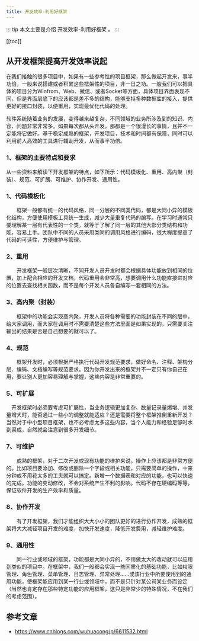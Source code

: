 ```yaml
---
title: 开发效率-利用好框架
---
```


::: tip
本文主要是介绍 开发效率-利用好框架 。
:::

[[toc]]

## 从开发框架提高开发效率说起

在我们接触的很多项目中，如果有一些参考性的项目框架，那么做起开发来，事半功倍，一般来说搭建或者积累这些框架性的项目，非一日之功。一般我们可以把具体的项目分为Winfrom、Web、微信、或者Socket等方面，具体项目界面表现不同，但是界面层底下的应该都是差不多的结构，能够支持多种数据库的接入，提供更好的接口封装，以便重用，实现最优化代码的处理。

软件系统随着业务的发展，变得越来越复杂，不同领域的业务所涉及到的知识、内容、问题非常非常多。如果每次都从头开发，那都是一个很漫长的事情，且并不一定能将它做好。基于稳定成熟的框架，开发项目，技术和时间都有保障，同时可以利用前人高效的工具进行辅助开发，从而事半功倍。

### 1、框架的主要特点和要求

从一些资料来解读下开发框架的特点，如下所示：代码模板化、重用、高内聚（封装）、规范、可扩展、可维护、协作开发、通用性。

### 1、代码模板化

　　框架一般都有统一的代码风格，同一分层的不同类代码，都是大同小异的模板化结构，方便使用模板工具统一生成，减少大量重复代码的编写。在学习时通常只要理解某一层有代表性的一个类，就等于了解了同一层的其他大部分类结构和功能，容易上手。团队中不同的人员采用类同的调用风格进行编码，很大程度提高了代码的可读性，方便维护与管理。

### 2、重用

　　开发框架一般层次清晰，不同开发人员开发时都会根据具体功能放到相同的位置，加上配合相应的开发文档，代码重用会非常高，想要调用什么功能直接进对应的位置去查找相关函数，而不是每个开发人员各自编写一套相同的方法。

### 3、高内聚（封装）

　　框架中的功能会实现高内聚，开发人员将各种需要的功能封装在不同的层中，给大家调用，而大家在调用时不需要清楚这些方法里面是如果实现的，只需要关注输出的结果是否是自己想要的就可以了。

### 4、规范

　　框架开发时，必须根据严格执行代码开发规范要求，做好命名、注释、架构分层、编码、文档编写等规范要求。因为你开发出来的框架并不一定只有你自己在用，要让别人更加容易理解与掌握，这些内容是非常重要的。

### 5、可扩展

 　开发框架时必须要考虑可扩展性，当业务逻辑更加复杂、数量记录量爆增、并发量增大时，能否通过一些小的调整就能适应？还是需要将整个框架推倒重新开发？当然对于中小型项目框架，也不必考虑太多这些内容，当个人能力和经验足够时水到渠成，自然就会注意到很多开发细节。

### 7、可维护

　　成熟的框架，对于二次开发或现有功能的维护来说，操作上应该都是非常方便的。比如项目要添加、修改或删除一个字段或相关功能，只需要简单的操作，十来分钟或不用花太多的工夫就可以搞定。新增一个数据表和对应的功能，也可以快速的完成。功能的变动修改，不会对系统产生不利的影响。代码不存在硬编码等等，保证软件开发的生产效率和质量。

### 8、协作开发

　　有了开发框架，我们才能组织大大小小的团队更好的进行协作开发，成熟的框架将大大减轻项目开发的难度，加快开发速度，降低开发费用，减轻维护难度。

### 9、通用性

　　同一行业或领域的框架，功能都是大同小异的，不用做太大的改动就可以应用到类似的项目中。在框架中，我们一般都会实现一些同质化的基础功能，比如权限管理、角色管理、菜单管理、日志管理、异常处理......或该行业中所要使用到的通用功能，使框架能应用到某一行业或领域中，而不是只针对某公司某业务而设定（当然也肯定存在那些特定功能的应用框架，这只是非常少的特殊情况，不在我们的考虑范围）。

## 参考文章
* https://www.cnblogs.com/wuhuacong/p/6611532.html